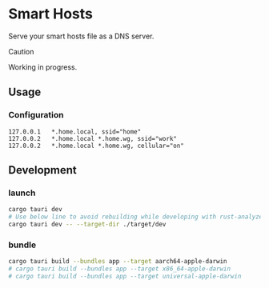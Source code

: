 # Smart Hosts

Serve your smart hosts file as a DNS server.

> [!CAUTION]
> Working in progress.

## Usage

### Configuration

```plain
127.0.0.1   *.home.local, ssid="home"
127.0.0.2   *.home.local *.home.wg, ssid="work"
127.0.0.2   *.home.local *.home.wg, cellular="on"
```

## Development

### launch

```bash
cargo tauri dev
# Use below line to avoid rebuilding while developing with rust-analyzer
cargo tauri dev -- --target-dir ./target/dev 
```

### bundle

```bash
cargo tauri build --bundles app --target aarch64-apple-darwin
# cargo tauri build --bundles app --target x86_64-apple-darwin
# cargo tauri build --bundles app --target universal-apple-darwin
```
